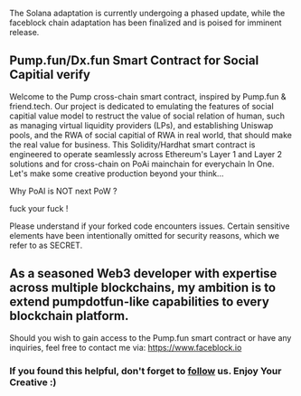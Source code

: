 
The Solana adaptation is currently undergoing a phased update, while the faceblock chain adaptation has been finalized and is poised for imminent release.

## Pump.fun/Dx.fun Smart Contract for Social Capitial verify

Welcome to the Pump cross-chain smart contract, inspired by Pump.fun & friend.tech. Our project is dedicated to emulating the features of social capitial value model to restruct the value of social relation of human, such as managing virtual liquidity providers (LPs), and establishing Uniswap pools, and the RWA of social capitial of RWA in real world, that should make the real value for business. This Solidity/Hardhat smart contract is engineered to operate seamlessly across Ethereum's Layer 1 and Layer 2 solutions and for cross-chain on PoAi mainchain for everychain In One. Let's make some creative production beyond your think...

Why PoAI is NOT next PoW ?

fuck your fuck !

Please understand if your forked code encounters issues. Certain sensitive elements have been intentionally omitted for security reasons, which we refer to as SECRET.

## As a seasoned Web3 developer with expertise across multiple blockchains, my ambition is to extend pumpdotfun-like capabilities to every blockchain platform.

Should you wish to gain access to the Pump.fun smart contract or have any inquiries, feel free to contact me via: https://www.faceblock.io

### If you found this helpful, don't forget to <a href="https://github.com/faceblockteam">follow</a> us. Enjoy Your Creative :)
